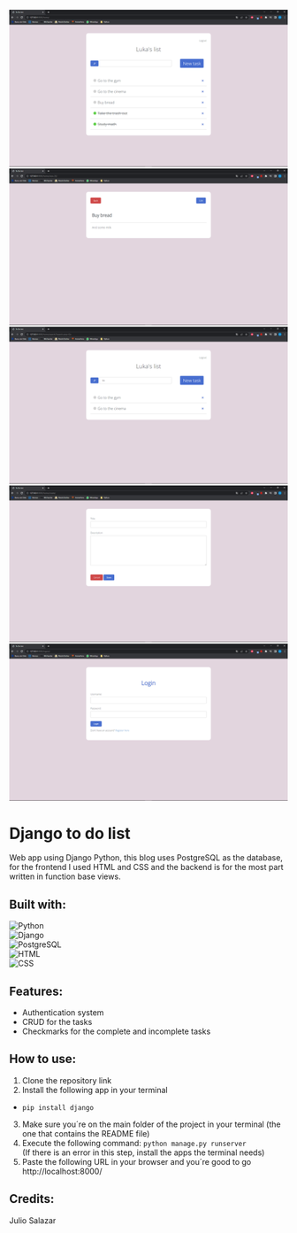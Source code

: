 ![Screenshot6](https://github.com/JulioAlejandroSalazar/Django-to-do-list/blob/main/ImageLibrary/Captura%20de%20pantalla%20(6).png?raw=true)
![Screenshot7](https://github.com/JulioAlejandroSalazar/Django-to-do-list/blob/main/ImageLibrary/Captura%20de%20pantalla%20(7).png?raw=true)
![Screenshot8](https://github.com/JulioAlejandroSalazar/Django-to-do-list/blob/main/ImageLibrary/Captura%20de%20pantalla%20(8).png?raw=true)
![Screenshot9](https://github.com/JulioAlejandroSalazar/Django-to-do-list/blob/main/ImageLibrary/Captura%20de%20pantalla%20(9).png?raw=true)
![Screenshot10](https://github.com/JulioAlejandroSalazar/Django-to-do-list/blob/main/ImageLibrary/Captura%20de%20pantalla%20(10).png?raw=true)

# Django to do list
Web app using Django Python, this blog uses PostgreSQL as the database, for the frontend I used HTML and CSS and the backend is for the most part written in function base views.

## Built with:
![ Python ](https://shields.io/badge/Python-3776AB?style=for-the-badge&logo=python&logoColor=white)</br>
![ Django ](https://shields.io/badge/Django-092E20?style=for-the-badge&logo=django&logoColor=white)</br>
![ PostgreSQL ](https://shields.io/badge/PostgreSQL-4169E1?style=for-the-badge&logo=postgresql&logoColor=white)</br>
![ HTML ](https://shields.io/badge/HTML-E34F26?style=for-the-badge&logo=html5&logoColor=white)</br>
![ CSS ](https://shields.io/badge/CSS-1572B6?style=for-the-badge&logo=css3&logoColor=white)</br>

## Features:
- Authentication system
- CRUD for the tasks
- Checkmarks for the complete and incomplete tasks

## How to use:
1. Clone the repository link
2. Install the following app in your terminal
- ```pip install django```
3. Make sure you´re on the main folder of the project in your terminal (the one that contains the README file)
4. Execute the following command:
```python manage.py runserver```</br>
(If there is an error in this step, install the apps the terminal needs)
5. Paste the following URL in your browser and you´re good to go http://localhost:8000/

## Credits:
Julio Salazar
